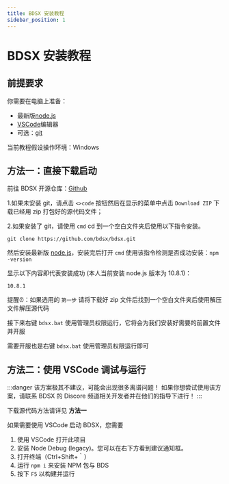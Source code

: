 ```yaml
---
title: BDSX 安装教程
sidebar_position: 1
---
```


# BDSX 安装教程

## 前提要求

你需要在电脑上准备：

- 最新版[node.js](https://nodejs.org/zh-cn)
- [VSCode](https://code.visualstudio.com/)编辑器
- 可选：[git](https://git-scm.com/download)

当前教程假设操作环境：Windows

## 方法一：直接下载启动

前往 BDSX 开源仓库：[Github](https://github.com/bdsx/bdsx)

1.如果未安装 git，请点击 `<>code` 按钮然后在显示的菜单中点击 `Download ZIP` 下载已经用 zip 打包好的源代码文件；

2.如果安装了 git，请使用 `cmd` cd 到一个空白文件夹后使用以下指令安装。

```shell
git clone https://github.com/bdsx/bdsx.git
```

然后安装最新版 [node.js](https://nodejs.org/zh-cn)，安装完后打开 `cmd` 使用该指令检测是否成功安装：`npm -version`

显示以下内容即代表安装成功 (本人当前安装 node.js 版本为 10.8.1)：

```text
10.8.1
```

提醒⏰：如果选用的 `第一步` 请将下载好 zip 文件后找到一个空白文件夹后使用解压文件解压源代码

接下来右键 `bdsx.bat` 使用管理员权限运行，它将会为我们安装好需要的前置文件并开服

需要开服也是右键 `bdsx.bat` 使用管理员权限运行即可

## 方法二：使用 VSCode 调试与运行

:::danger
该方案极其不建议，可能会出现很多离谱问题！
如果你想尝试使用该方案，请联系 BDSX 的 Discore 频道相关开发者并在他们的指导下进行！
:::

下载源代码方法请详见 **方法一**

如果需要使用 VSCode 启动 BDSX，您需要

1. 使用 VSCode 打开此项目
2. 安装 Node Debug (legacy)。您可以在右下方看到建议通知框。
3. 打开终端（Ctrl+Shift+｀）
4. 运行 `npm i` 来安装 NPM 包与 BDS
5. 按下 `F5` 以构建并运行
